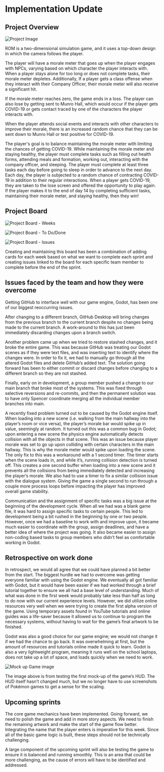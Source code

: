 # Implementation Update

## Project Overview

![Project Image](./UpdateImages/Project.png)

ROM is a two-dimensional simulation game, and it uses a top-down design in which
the camera follows the player.

The player will have a morale meter that goes up when the player engages with
NPCs, varying based on which character the player interacts with. When a player
stays alone for too long or does not complete tasks, their morale meter depletes.
Additionally, If a player gets a class offense when they interact with their
Company Officer, their morale meter will also receive a significant hit.

If the morale meter reaches zero, the game ends in a loss. The player can also
lose by getting sent to Munro Hall, which would occur if the player gets COVID-19
or gets contact traced by one of the characters the player interacts with.

When the player attends social events and interacts with other characters to
improve their morale, there is an increased random chance that they can be sent
down to Munro Hall or test positive for COVID-19.

The player's goal is to balance maintaining the morale meter with limiting the
chances of getting COVID-19. While maintaining the morale meter and staying
healthy, the player must complete tasks such as filling out health forms,
attending meals and formation, working out, interacting with the company
officer, and sleeping. The player must complete at least three tasks each day
before going to sleep in order to advance to the next day. Each day, the player
is subjected to a random chance of contracting COVID-19 in addition to their
regular interactions. When a player gets COVID-19, they are taken to the lose
screen and offered the opportunity to play again. If the player makes it to the
end of day 14 by completing sufficient tasks, maintaining their morale meter,
and staying healthy, then they win!

## Project Board

![Project Board - Weeks](./UpdateImages/weeks.png)

![Project Board - To Do/Done](./UpdateImages/todo_done.png)

![Project Board - Issues](./UpdateImages/Issue.png)

Creating and maintaining this board has been a combination of adding cards for
each week based on what we want to complete each sprint and creating issues
linked to the board for each specific team member to complete before the end of
the sprint.

## Issues faced by the team and how they were overcome

Getting GitHub to interface well with our game engine, Godot, has been one of
our biggest reoccurring issues.

After changing to a different branch, GitHub Desktop will bring changes from the
previous branch to the current branch despite no changes being made to the
current branch. A work-around to this has just been immediately discarding
changes upon a branch switch.

Another problem came up when we tried to restore stashed changes, and it broke
the entire game. This was because GitHub was treating our Godot scenes as if
they were text files, and was inserting text to identify where the changes were.
In order to fix it, we had to manually go through all the altered Godot files
and delete GitHub’s added text. The solution going forward has been to either
commit or discard changes before changing to a different branch so they are not
stashed.

Finally, early on in development, a group member pushed a change to our main
branch that broke most of the systems. This was fixed through selective
reversions and re-commits, and then the permanent solution was to have only
Spencer coordinate merging all the individual member branches into main.

A recently fixed problem turned out to be caused by the Godot engine itself.
When loading into a new scene (i.e. walking from the main hallway into the
  player’s room or vice versa), the player’s morale bar would spike up in value,
  seemingly at random. It turned out this was a common bug in Godot; upon
  entering a new scene the physics engine automatically detects collision with
  all the objects in that scene. This was an issue because player morale was set
  to go up upon colliding with certain characters in the main hallway. This is
  why the morale meter would spike upon loading the scene. The only fix to this
  was a workaround with a 1 second timer. The timer starts when the scene loads
  in, and while it’s, running collision detection is turned off. This creates a
  one second buffer when loading into a new scene and it prevents all the
  collisions from being immediately detected and increasing the player’s morale.
  We also had to use a timer to fix a similar collision issue with the dialogue
  system. Giving the game a single second to run through a couple more process
  loops before impacting the player has improved overall game stability.

Communication and the assignment of specific tasks was a big issue at the
beginning of the development cycle. When all we had was a blank game file, it
was hard to assign specific tasks to certain people. This led to development
being a bit rushed in the beginning by one or two people. However, once we had
a baseline to work with and improve upon, it became much easier to coordinate
with the group, assign deadlines, and have a better idea of where the project
was going. It also became easier to assign non-coding based tasks to group
members who didn’t feel as comfortable working in Godot.

## Retrospective on work done

In retrospect, we would all agree that we could have planned a bit better from
the start. The biggest hurdle we had to overcome was getting everyone familiar
with using the Godot engine. We eventually all got familiar with Godot, but it
would have been easier if we had worked through a brief tutorial together to
ensure we all had a base level of understanding. Much of what was done in the
first week would probably take less than half as long to do now with our current
experience levels. However, we did utilize online resources very well when we
were trying to create the first alpha version of the game. Using temporary
assets found in YouTube tutorials and online guides was a life-saver because it
allowed us to continue to program the necessary systems, without having to wait
for the game’s final artwork to be finished.

Godot was also a good choice for our game engine; we would not change it if we
had the chance to go back. It was overwhelming at first, but the amount of
resources and tutorials online made it quick to learn. Godot is also a very
lightweight program, meaning it runs well on the school laptops, does not take
up a lot of space, and loads quickly when we need to work.

![Mock up Game image](./UpdateImages/MockProject.png)

The image above is from testing the first mock-up of the game’s HUD. The HUD
itself hasn’t changed much, but we no longer have to use screenshots of Pokémon
games to get a sense for the scaling.

## Upcoming sprints

The core game mechanics have been implemented. Going forward, we need to polish
the game and add in more story aspects. We need to finish the remaining artwork
and make the start of the game flow better. Integrating the name that the player
enters is imperative for this week. Since all of the basic game logic is built,
these steps should not be technically challenging.

A large component of the upcoming sprint will also be testing the game to ensure
it is balanced and running smoothly. This is an area that could be more
challenging, as the cause of errors will have to be identified and addressed.
